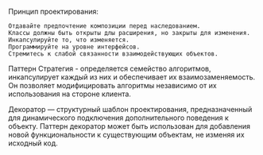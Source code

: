 
Принцип проектирования:

    Отдавайте предпочтение композиции перед наследованием.
    Классы должны быть открыты длы расширения, но закрыты для изменения.
    Инкапсулируйте то, что изменяется.
    Программируйте на уровне интерфейсов.
    Стремитесь к слабой связанности взаимодействующих объектов.

Паттерн Стратегия - определяется семейство алгоритмов, инкапсулирует каждый из них и обеспечивает их взаимозаменяемость. Он позволяет модифицировать алгоритмы независимо от их использования на стороне клиента.

Декоратор — структурный шаблон проектирования, предназначенный для динамического подключения дополнительного поведения к объекту. Паттерн декоратор может быть использован для добавления новой функциональности к существующим объектам, не изменяя их исходный код. 